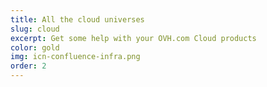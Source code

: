 ```yaml
---
title: All the cloud universes
slug: cloud
excerpt: Get some help with your OVH.com Cloud products
color: gold
img: icn-confluence-infra.png
order: 2
---
```

